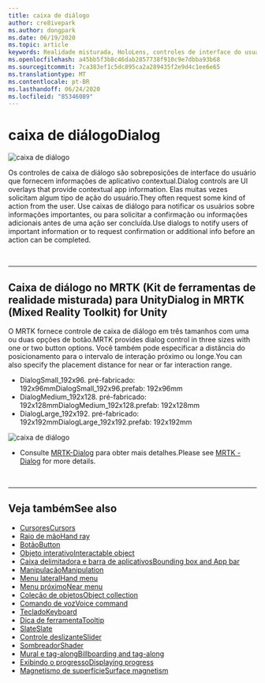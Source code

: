 ```yaml
---
title: caixa de diálogo
author: cre8ivepark
ms.author: dongpark
ms.date: 06/19/2020
ms.topic: article
keywords: Realidade misturada, HoloLens, controles de interface do usuário, interação, interface do usuário, UX, design de UX, interface do usuário espacial, interação espacial, interface do usuário 3D, UX 3D
ms.openlocfilehash: a45bb5f3b8c46dab2857738f910c9e7dbba93b68
ms.sourcegitcommit: 7ca383ef1c5dc895ca2a289435f2e9d4c1ee6e65
ms.translationtype: MT
ms.contentlocale: pt-BR
ms.lasthandoff: 06/24/2020
ms.locfileid: "85346089"
---
```

# <a name="dialog"></a><span data-ttu-id="e4b30-103">caixa de diálogo</span><span class="sxs-lookup"><span data-stu-id="e4b30-103">Dialog</span></span>

![caixa de diálogo](images/UX/MRTK_UX_Dialog.jpg)

<span data-ttu-id="e4b30-105">Os controles de caixa de diálogo são sobreposições de interface do usuário que fornecem informações de aplicativo contextual.</span><span class="sxs-lookup"><span data-stu-id="e4b30-105">Dialog controls are UI overlays that provide contextual app information.</span></span> <span data-ttu-id="e4b30-106">Elas muitas vezes solicitam algum tipo de ação do usuário.</span><span class="sxs-lookup"><span data-stu-id="e4b30-106">They often request some kind of action from the user.</span></span> <span data-ttu-id="e4b30-107">Use caixas de diálogo para notificar os usuários sobre informações importantes, ou para solicitar a confirmação ou informações adicionais antes de uma ação ser concluída.</span><span class="sxs-lookup"><span data-stu-id="e4b30-107">Use dialogs to notify users of important information or to request confirmation or additional info before an action can be completed.</span></span>

<br>

---

## <a name="dialog-in-mrtk-mixed-reality-toolkit-for-unity"></a><span data-ttu-id="e4b30-108">Caixa de diálogo no MRTK (Kit de ferramentas de realidade misturada) para Unity</span><span class="sxs-lookup"><span data-stu-id="e4b30-108">Dialog in MRTK (Mixed Reality Toolkit) for Unity</span></span>
<span data-ttu-id="e4b30-109">O MRTK fornece controle de caixa de diálogo em três tamanhos com uma ou duas opções de botão.</span><span class="sxs-lookup"><span data-stu-id="e4b30-109">MRTK provides dialog control in three sizes with one or two button options.</span></span> <span data-ttu-id="e4b30-110">Você também pode especificar a distância do posicionamento para o intervalo de interação próximo ou longe.</span><span class="sxs-lookup"><span data-stu-id="e4b30-110">You can also specify the placement distance for near or far interaction range.</span></span> 

- <span data-ttu-id="e4b30-111">DialogSmall_192x96. pré-fabricado: 192x96mm</span><span class="sxs-lookup"><span data-stu-id="e4b30-111">DialogSmall_192x96.prefab: 192x96mm</span></span>
- <span data-ttu-id="e4b30-112">DialogMedium_192x128. pré-fabricado: 192x128mm</span><span class="sxs-lookup"><span data-stu-id="e4b30-112">DialogMedium_192x128.prefab: 192x128mm</span></span>
- <span data-ttu-id="e4b30-113">DialogLarge_192x192. pré-fabricado: 192x192mm</span><span class="sxs-lookup"><span data-stu-id="e4b30-113">DialogLarge_192x192.prefab: 192x192mm</span></span>

![caixa de diálogo](images/UX/MRTK_UX_Dialog_Types.jpg)


* <span data-ttu-id="e4b30-115">Consulte [MRTK-Dialog](https://microsoft.github.io/MixedRealityToolkit-Unity/Assets/MRTK/SDK/Experimental/Dialog/README_Dialog.html) para obter mais detalhes.</span><span class="sxs-lookup"><span data-stu-id="e4b30-115">Please see [MRTK - Dialog](https://microsoft.github.io/MixedRealityToolkit-Unity/Assets/MRTK/SDK/Experimental/Dialog/README_Dialog.html) for more details.</span></span>

<br>

---

## <a name="see-also"></a><span data-ttu-id="e4b30-116">Veja também</span><span class="sxs-lookup"><span data-stu-id="e4b30-116">See also</span></span>

* [<span data-ttu-id="e4b30-117">Cursores</span><span class="sxs-lookup"><span data-stu-id="e4b30-117">Cursors</span></span>](cursors.md)
* [<span data-ttu-id="e4b30-118">Raio de mão</span><span class="sxs-lookup"><span data-stu-id="e4b30-118">Hand ray</span></span>](point-and-commit.md)
* [<span data-ttu-id="e4b30-119">Botão</span><span class="sxs-lookup"><span data-stu-id="e4b30-119">Button</span></span>](button.md)
* [<span data-ttu-id="e4b30-120">Objeto interativo</span><span class="sxs-lookup"><span data-stu-id="e4b30-120">Interactable object</span></span>](interactable-object.md)
* [<span data-ttu-id="e4b30-121">Caixa delimitadora e barra de aplicativos</span><span class="sxs-lookup"><span data-stu-id="e4b30-121">Bounding box and App bar</span></span>](app-bar-and-bounding-box.md)
* [<span data-ttu-id="e4b30-122">Manipulação</span><span class="sxs-lookup"><span data-stu-id="e4b30-122">Manipulation</span></span>](direct-manipulation.md)
* [<span data-ttu-id="e4b30-123">Menu lateral</span><span class="sxs-lookup"><span data-stu-id="e4b30-123">Hand menu</span></span>](hand-menu.md)
* [<span data-ttu-id="e4b30-124">Menu próximo</span><span class="sxs-lookup"><span data-stu-id="e4b30-124">Near menu</span></span>](near-menu.md)
* [<span data-ttu-id="e4b30-125">Coleção de objetos</span><span class="sxs-lookup"><span data-stu-id="e4b30-125">Object collection</span></span>](object-collection.md)
* [<span data-ttu-id="e4b30-126">Comando de voz</span><span class="sxs-lookup"><span data-stu-id="e4b30-126">Voice command</span></span>](voice-input.md)
* [<span data-ttu-id="e4b30-127">Teclado</span><span class="sxs-lookup"><span data-stu-id="e4b30-127">Keyboard</span></span>](keyboard.md)
* [<span data-ttu-id="e4b30-128">Dica de ferramenta</span><span class="sxs-lookup"><span data-stu-id="e4b30-128">Tooltip</span></span>](tooltip.md)
* [<span data-ttu-id="e4b30-129">Slate</span><span class="sxs-lookup"><span data-stu-id="e4b30-129">Slate</span></span>](slate.md)
* [<span data-ttu-id="e4b30-130">Controle deslizante</span><span class="sxs-lookup"><span data-stu-id="e4b30-130">Slider</span></span>](slider.md)
* [<span data-ttu-id="e4b30-131">Sombreador</span><span class="sxs-lookup"><span data-stu-id="e4b30-131">Shader</span></span>](shader.md)
* [<span data-ttu-id="e4b30-132">Mural e tag-along</span><span class="sxs-lookup"><span data-stu-id="e4b30-132">Billboarding and tag-along</span></span>](billboarding-and-tag-along.md)
* [<span data-ttu-id="e4b30-133">Exibindo o progresso</span><span class="sxs-lookup"><span data-stu-id="e4b30-133">Displaying progress</span></span>](progress.md)
* [<span data-ttu-id="e4b30-134">Magnetismo de superfície</span><span class="sxs-lookup"><span data-stu-id="e4b30-134">Surface magnetism</span></span>](surface-magnetism.md)
